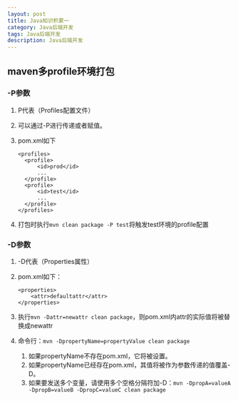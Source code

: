 ```yaml
---
layout: post
title: Java知识积累一
category: Java后端开发
tags: Java后端开发
description: Java后端开发
--- 
```


## maven多profile环境打包

### -P参数
1. P代表（Profiles配置文件）
2. 可以通过-P进行传递或者赋值。
3. pom.xml如下
    
    ```
    <profiles>
      <profile>
          <id>prod</id>
          ...
      </profile>
      <profile>
          <id>test</id>
          ...
      </profile>
    </profiles>
    ```
4. 打包时执行`mvn clean package -P test`将触发test环境的profile配置

### -D参数
1. -D代表（Properties属性）
2. pom.xml如下：
    
    ```
    <properties>
        <attr>defaultattr</attr>
    </properties>
    ```
3. 执行`mvn -Dattr=newattr clean package`，则pom.xml内attr的实际值将被替换成newattr
4. 命令行：`mvn -DpropertyName=propertyValue clean package`
    1. 如果propertyName不存在pom.xml，它将被设置。
    2. 如果propertyName已经存在pom.xml，其值将被作为参数传递的值覆盖-D。
    3. 如果要发送多个变量，请使用多个空格分隔符加-D：`mvn -DpropA=valueA -DpropB=valueB -DpropC=valueC clean package`